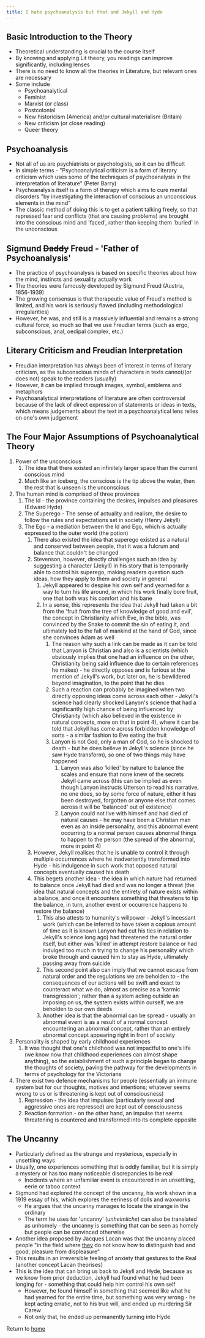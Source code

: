 ```yaml
---
title: I hate psychoanalysis but that and Jekyll and Hyde
---
```


## Basic Introduction to the Theory
- Theoretical understanding is crucial to the course itself
- By knowing and applying Lit theory, you readings can improve significantly, including lenses
- There is no need to know all the theories in Literature, but relevant ones are necessary
- Some include
	- Psychoanalytical
	- Feminist
	- Marxist (or class)
	- Postcolonial
	- New historicism (America) and/pr cultural materialism (Britain)
	- New criticism (or close reading)
	- Queer theory

## Psychoanalysis
- Not all of us are psychiatrists or psychologists, so it can be difficult
- In simple terms - "Psychoanalytical criticism is a form of literary criticism which uses some of the techniques of psychoanalysis in the interpretation of literature" (Peter Barry)
- Psychoanalysis itself is a form of therapy which aims to cure mental disorders "by investigating the interaction of conscious an unconscious elements in the mind"
- The classic method of doing this is to get a patient talking freely, so that repressed fear and conflicts (that are causing problems) are brought into the conscious mind and 'faced', rather than keeping them 'buried' in the unconscious

## Sigmund ~~Daddy~~ Freud - 'Father of Psychoanalysis'
- The practice of psychoanalysis is based on specific theories about how the mind, instincts and sexuality actually work
- The theories were famously developed by Sigmund Freud (Austria, 1856-1939)
- The growing consensus is that therapeutic value of Freud's method is limited, and his work is seriously flawed (including methodological irregularities)
- However, he was, and still is a massively influential and remains a strong cultural force, so much so that we use Freudian terms (such as ergo, subconscious, anal, oedipal complex, etc.)

## Literary Criticism and Freudian Interpretation
- Freudian interpretation has always been of interest in terms of literary criticism, as the subconscious minds of characters in texts cannot/(or does not) speak to the readers (usually)
- However, it can be implied through images, symbol, emblems and metaphors
- Psychoanalytical interpretations of literature are often controversial because of the lack of direct expression of statements or ideas in texts, which means judgements about the text in a psychoanalytical lens relies on one's own judgement

## The Four Major Assumptions of Psychoanalytical Theory
1. Power of the unconscious
	1. The idea that there existed an infinitely larger space than the current conscious mind
	2. Much like an iceberg, the conscious is the tip above the water, then the rest that is unseen is the unconscious
2. The human mind is comprised of three provinces
	1. The Id - the province containing the desires, impulses and pleasures (Edward Hyde)
	2. The Superego - The sense of actuality and realism, the desire to follow the rules and expectations set in society (Henry Jekyll)
	3. The Ego - a mediation between the Id and Ego, which is actually expressed to the outer world (the potion)
		1. There also existed the idea that superego existed as a natural and conserved between people, that it was a fulcrum and balance that couldn't be changed
		2. Stevenson, however, directly challenges such an idea by suggesting a character (Jekyll) in his story that is temporarily able to control his superego, making readers question such ideas, how they apply to them and society in general
			1. Jekyll appeared to despise his own self and yearned for a way to turn his life around, in which his work finally bore fruit, one that both was his comfort and his bane
			2. In a sense, this represents the idea that Jekyll had taken a bit from the 'fruit from the tree of knowledge of good and evil', the concept in Christianity which Eve, in the bible, was convinced by the Snake to commit the sin of eating it, and ultimately led to the fall of mankind at the hand of God, since she convinces Adam as well
				1. The reason why such a link can be made as it can be told that Lanyon is Christian and also is a scientists (which obviously implies that one had an influence on the other, Christianity being said influence due to certain references he makes) - he directly opposes and is furious at the mention of Jekyll's work, but later on, he is bewildered beyond imagination, to the point that he dies
				2. Such a reaction can probably be imagined when two directly opposing ideas come across each other - Jekyll's science had clearly shocked Lanyon's science that had a significantly high chance of being influenced by Christianity (which also believed in the existence in natural concepts, more on that in point 4), where it can be told that Jekyll has come across forbidden knowledge of sorts - a similar fashion to Eve eating the fruit
				3. Lanyon is not God, only a man of God, so he is shocked to death - but he does believe in Jekyll's science (since he saw Hyde transform), so one of two things may have happened
					1. Lanyon was also 'killed' by nature to balance the scales and ensure that none knew of the secrets Jekyll came across (this can be implied as even though Lanyon instructs Utterson to read his narrative, no one does, so by some force of nature, either it has been destroyed, forgotten or anyone else that comes across it will be 'balanced' out of existence)
					2. Lanyon could not live with himself and had died of natural causes - he may have been a Christian man even as an inside personality, and this abnormal event occurring to a normal person causes abnormal things to happen to the person (the spread of the abnormal, more in point 4)
		3. However, Jekyll realises that he is unable to control it through multiple occurrences where he inadvertently transformed into Hyde - his indulgence in such work that opposed natural concepts eventually caused his death
		4. This begets another idea - the idea in which nature had returned to balance once Jekyll had died and was no longer a threat (the idea that natural concepts and the entirety of nature exists within a balance, and once it encounters something that threatens to tip the balance, in turn, another event or occurrence happens to restore the balance)
			1. This also attests to humanity's willpower - Jekyll's incessant work (which can be inferred to have taken a copious amount of time as it is known Lanyon had cut his ties in relation to Jekyll's science long ago) had threatened the natural order itself, but either was 'killed' in attempt restore balance or had indulged too much  in trying to change his personality which broke through and caused him to stay as Hyde, ultimately passing away from suicide
			2. This second point also can imply that we cannot escape from natural order and the regulations we are beholden to - the consequences of our actions will be swift and exact to counteract what we do, almost as precise as a 'karmic transgression'; rather than a system acting outside an imposing on us, the system exists within ourself, we are beholden to our own deeds
			3. Another idea is that the abnormal can be spread - usually an abnormal event is as a result of a normal concept encountering an abnormal concept, rather than an entirely abnormal concept appearing right in front of society
3. Personality is shaped by early childhood experiences
	1. It was thought that one's childhood was not impactful to one's life (we know now that childhood experiences can almost shape anything), so the establishment of such a principle began to change the thoughts of society, paving the pathway for the developments in terms of psychology for the Victorians
4. There exist two defence mechanisms for people (essentially an immune system but for our thoughts, motives and intentions; whatever seems wrong to us or is threatening is kept out of consciousness)
	1. Repression - the idea that impulses (particularly sexual and aggressive ones are repressed) are kept out of consciousness
	2. Reaction formation - on the other hand, an impulse that seems threatening is countered and transformed into its complete opposite

## The Uncanny
- Particularly defined as the strange and mysterious, especially in unsettling ways
- Usually, one experiences something that is oddly familiar, but it is simply a mystery or has too many noticeable discrepancies to be real
	- Incidents where an unfamiliar event is encountered in an unsettling, eerie or taboo context
- Sigmund had explored the concept of the uncanny, his work shown in a 1919 essay of his, which explores the eeriness of dolls and waxworks
	- He argues that the uncanny manages to locate the strange in the ordinary
	- The term he uses for 'uncanny' (*unheimliche*) can also be translated as unhomely - the uncanny is something that can be seen as homely but people can be convinced otherwise
- Another idea proposed by Jacques Lacan was that the uncanny placed people "in the field where [they](../they.md) do not know how to distinguish bad and good, pleasure from displeasure"
- This results in an irreversible feeling of anxiety that gestures to the Real (another concept Lacan theorises)
- This is the idea that can bring us back to Jekyll and Hyde, because as we know from prior deduction, Jekyll had found what he had been longing for - something that could help him control his own self
	- However, he found himself in something that seemed like what he had yearned for the entire time, but something was very wrong - he kept acting erratic, not to his true will, and ended up murdering Sir Carew
	- Not only that, he ended up permanently turning into Hyde


Return to [home](index.md)